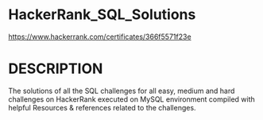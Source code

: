 # HackerRank_SQL_Solutions
https://www.hackerrank.com/certificates/366f5571f23e

# DESCRIPTION
The solutions of all the SQL challenges for all easy, medium and hard challenges on HackerRank executed on MySQL environment compiled with helpful Resources & references related to the challenges.
